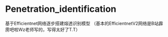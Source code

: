 # Penetration_identification
基于Efficientnet网络逐步搭建熔透识别模型 （基本的EfficientnetV2网络是B站霹雳吧啦Wz老师写的，写得太好了T.T）
